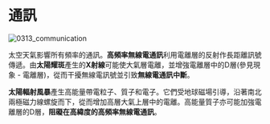 # 通訊

![0313_communication](./static/0313_communication.png)

太空天氣影響所有頻率的通訊。**高頻率無線電通訊**利用電離層的反射作長距離訊號傳遞。由**太陽耀斑**產生的**X射線**可能使大氣層電離，並增強電離層中的D層(參見現象 - 電離層)，從而干擾無線電訊號並引致**無線電通訊中斷**。

**太陽輻射風暴**產生高能量帶電粒子、質子和電子。它們受地球磁場引導，沿著南北兩極磁力線螺旋而下，從而增加高層大氣上層中的電離。高能量質子亦可能加強電離層的D層，**阻礙在高緯度的高頻率無線電通訊**。
